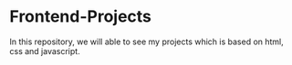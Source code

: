 # Frontend-Projects
In this repository, we will able to see my projects which is based on html, css and javascript.
